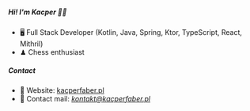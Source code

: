 ##### Hi! I'm Kacper 🙋‍♂️ 
- 🖥 Full Stack Developer (Kotlin, Java, Spring, Ktor, TypeScript, React, Mithril)
- ♟ Chess enthusiast

##### Contact
- 📃 Website: [kacperfaber.pl](https://kacperfaber.pl)
- 📧 Contact mail: *kontakt@kacperfaber.pl*
